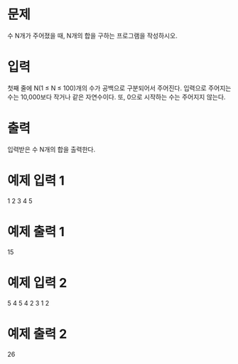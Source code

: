 # 문제
수 N개가 주어졌을 때, N개의 합을 구하는 프로그램을 작성하시오.

# 입력
첫째 줄에 N(1 ≤ N ≤ 100)개의 수가 공백으로 구분되어서 주어진다. 입력으로 주어지는 수는 10,000보다 작거나 같은 자연수이다. 또, 0으로 시작하는 수는 주어지지 않는다.

# 출력
입력받은 수 N개의 합을 출력한다.

# 예제 입력 1 
1 2 3 4 5  
# 예제 출력 1 
15
# 예제 입력 2 
5 4 5 4 2 3 1 2  
# 예제 출력 2 
26  
